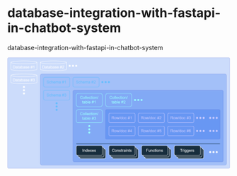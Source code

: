 # database-integration-with-fastapi-in-chatbot-system
database-integration-with-fastapi-in-chatbot-system

![DB-System](plots/DB-System.svg)
